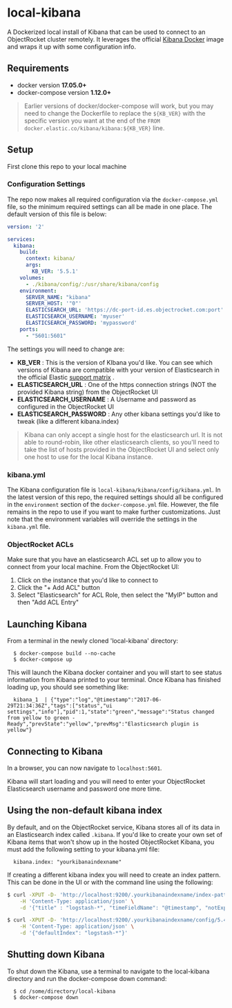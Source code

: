 # local-kibana
A Dockerized local install of Kibana that can be used to connect to an ObjectRocket cluster remotely. It leverages the official [Kibana Docker](https://github.com/elastic/kibana-docker) image and wraps it up with some configuration info.

## Requirements

* docker version **17.05.0+**
* docker-compose version **1.12.0+**

> Earlier versions of docker/docker-compose will work, but you may need to change the Dockerfile to replace the `${KB_VER}` with the specific version you want at the end of the `FROM docker.elastic.co/kibana/kibana:${KB_VER}` line.

## Setup

First clone this repo to your local machine

### Configuration Settings

The repo now makes all required configuration via the `docker-compose.yml` file, so the minimum required settings can all be made in one place. The default version of this file is below:

```yaml
version: '2'

services:
  kibana:
    build:
      context: kibana/
      args:
        KB_VER: '5.5.1'
    volumes:
      - ./kibana/config/:/usr/share/kibana/config
    environment:
      SERVER_NAME: "kibana"
      SERVER_HOST: '"0"'
      ELASTICSEARCH_URL: 'https://dc-port-id.es.objectrocket.com:port'
      ELASTICSEARCH_USERNAME: 'myuser'
      ELASTICSEARCH_PASSWORD: 'mypassword'
    ports:
      - "5601:5601"
```

The settings you will need to change are:

- **KB_VER** : This is the version of KIbana you'd like. You can see which versions of Kibana are compatible with your version of Elasticsearch in the official Elastic [support matrix](https://www.elastic.co/support/matrix#show_compatibility) .
- **ELASTICSEARCH_URL** : One of the https connection strings (NOT the provided Kibana string) from the ObjectRocket UI
- **ELASTICSEARCH_USERNAME** : A Username and password as configured in the ObjectRocket UI
- **ELASTICSEARCH_PASSWORD** : Any other kibana settings you'd like to tweak (like a different kibana.index)

> Kibana can only accept a single host for the elasticsearch url. It is not able to round-robin, like other elasticsearch clients, so you'll need to take the list of hosts provided in the ObjectRocket UI and select only one host to use for the local Kibana instance.

### kibana.yml

The Kibana configuration file is ``local-kibana/kibana/config/kibana.yml``. In the latest version of this repo, the required settings should all be configured in the `environment` section of the `docker-compose.yml` file. However, the file remains in the repo to use if you want to make further customizations. Just note that the environment variables will override the settings in the `kibana.yml` file.

### ObjectRocket ACLs

Make sure that you have an elasticsearch ACL set up to allow you to connect from your local machine. From the ObjectRocket UI:

1. Click on the instance that you'd like to connect to
2. Click the "+ Add ACL" button
3. Select "Elasticsearch" for ACL Role, then select the "MyIP" button and then "Add ACL Entry"


## Launching Kibana

From a terminal in the newly cloned 'local-kibana' directory:

```
  $ docker-compose build --no-cache
  $ docker-compose up
```

This will launch the Kibana docker container and you will start to see status information from Kibana printed to your terminal. Once Kibana has finished loading up, you should see something like:

```
  kibana_1  | {"type":"log","@timestamp":"2017-06-29T21:34:36Z","tags":["status","ui settings","info"],"pid":1,"state":"green","message":"Status changed from yellow to green - Ready","prevState":"yellow","prevMsg":"Elasticsearch plugin is yellow"}
```

## Connecting to Kibana

In a browser, you can now navigate to ``localhost:5601``.

Kibana will start loading and you will need to enter your ObjectRocket Elasticsearch username and password one more time.

## Using the non-default kibana index

By default, and on the ObjectRocket service, Kibana stores all of its data in an Elasticsearch index called ``.kibana``. If you'd like to create your own set of Kibana items that won't show up in the hosted ObjectRocket Kibana, you must add the following setting to your kibana.yml file:

```
  kibana.index: "yourkibanaindexname"
```

If creating a different kibana index you will need to create an index pattern. This can be done in the UI or with the command line using the following:
```bash
$ curl -XPUT -D- 'http://localhost:9200/.yourkibanaindexname/index-pattern/logstash-*' \
    -H 'Content-Type: application/json' \
    -d '{"title" : "logstash-*", "timeFieldName": "@timestamp", "notExpandable": true}'
```
```bash
$ curl -XPUT -D- 'http://localhost:9200/.yourkibanaindexname/config/5.4.1' \
    -H 'Content-Type: application/json' \
    -d '{"defaultIndex": "logstash-*"}'
```

## Shutting down Kibana

To shut down the Kibana, use a terminal to navigate to the local-kibana directory and run the docker-compose down command:

```
  $ cd /some/directory/local-kibana
  $ docker-compose down
```
